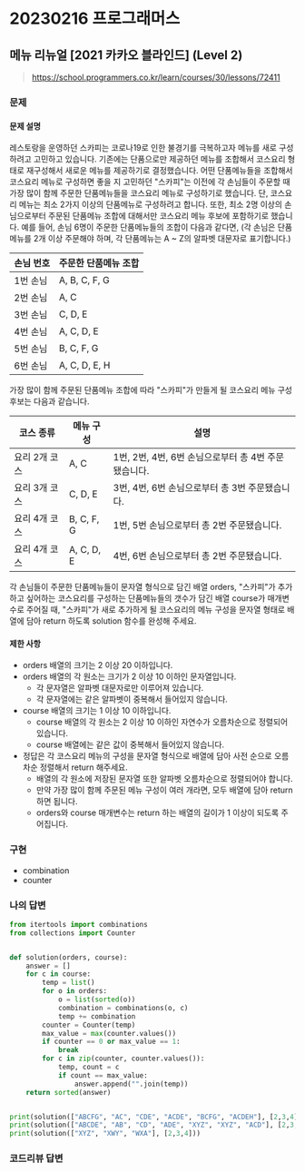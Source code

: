 # 20230216 프로그래머스

## 메뉴 리뉴얼 [2021 카카오 블라인드] (Level 2)
> https://school.programmers.co.kr/learn/courses/30/lessons/72411

### 문제
#### 문제 설명
레스토랑을 운영하던 스카피는 코로나19로 인한 불경기를 극복하고자 메뉴를 새로 구성하려고 고민하고 있습니다.
기존에는 단품으로만 제공하던 메뉴를 조합해서 코스요리 형태로 재구성해서 새로운 메뉴를 제공하기로 결정했습니다. 어떤 단품메뉴들을 조합해서 코스요리 메뉴로 구성하면 좋을 지 고민하던 "스카피"는 이전에 각 손님들이 주문할 때 가장 많이 함께 주문한 단품메뉴들을 코스요리 메뉴로 구성하기로 했습니다.
단, 코스요리 메뉴는 최소 2가지 이상의 단품메뉴로 구성하려고 합니다. 또한, 최소 2명 이상의 손님으로부터 주문된 단품메뉴 조합에 대해서만 코스요리 메뉴 후보에 포함하기로 했습니다.
예를 들어, 손님 6명이 주문한 단품메뉴들의 조합이 다음과 같다면,
(각 손님은 단품메뉴를 2개 이상 주문해야 하며, 각 단품메뉴는 A ~ Z의 알파벳 대문자로 표기합니다.)

|손님 번호|주문한 단품메뉴 조합|
|---|---|
|1번 손님|	A, B, C, F, G|
|2번 손님|	A, C|
|3번 손님|	C, D, E|
|4번 손님|	A, C, D, E|
|5번 손님|	B, C, F, G|
|6번 손님|	A, C, D, E, H|

가장 많이 함께 주문된 단품메뉴 조합에 따라 "스카피"가 만들게 될 코스요리 메뉴 구성 후보는 다음과 같습니다.

|코스 종류|메뉴 구성|설명|
|---|---|---|
|요리 2개 코스|	A, C	|1번, 2번, 4번, 6번 손님으로부터 총 4번 주문됐습니다.|
|요리 3개 코스|	C, D, E	|3번, 4번, 6번 손님으로부터 총 3번 주문됐습니다.|
|요리 4개 코스|	B, C, F, G	|1번, 5번 손님으로부터 총 2번 주문됐습니다.|
|요리 4개 코스|	A, C, D, E	|4번, 6번 손님으로부터 총 2번 주문됐습니다.|

각 손님들이 주문한 단품메뉴들이 문자열 형식으로 담긴 배열 orders, "스카피"가 추가하고 싶어하는 코스요리를 구성하는 단품메뉴들의 갯수가 담긴 배열 course가 매개변수로 주어질 때, "스카피"가 새로 추가하게 될 코스요리의 메뉴 구성을 문자열 형태로 배열에 담아 return 하도록 solution 함수를 완성해 주세요.

#### 제한 사항
- orders 배열의 크기는 2 이상 20 이하입니다.
- orders 배열의 각 원소는 크기가 2 이상 10 이하인 문자열입니다.
  - 각 문자열은 알파벳 대문자로만 이루어져 있습니다.
  - 각 문자열에는 같은 알파벳이 중복해서 들어있지 않습니다.
- course 배열의 크기는 1 이상 10 이하입니다.
  - course 배열의 각 원소는 2 이상 10 이하인 자연수가 오름차순으로 정렬되어 있습니다.
  - course 배열에는 같은 값이 중복해서 들어있지 않습니다.
- 정답은 각 코스요리 메뉴의 구성을 문자열 형식으로 배열에 담아 사전 순으로 오름차순 정렬해서 return 해주세요.
  - 배열의 각 원소에 저장된 문자열 또한 알파벳 오름차순으로 정렬되어야 합니다.
  - 만약 가장 많이 함께 주문된 메뉴 구성이 여러 개라면, 모두 배열에 담아 return 하면 됩니다.
  - orders와 course 매개변수는 return 하는 배열의 길이가 1 이상이 되도록 주어집니다.

### 구현
- combination
- counter

### 나의 답변
```python
from itertools import combinations
from collections import Counter


def solution(orders, course):
    answer = []
    for c in course:
        temp = list()
        for o in orders:
            o = list(sorted(o))
            combination = combinations(o, c)
            temp += combination
        counter = Counter(temp)
        max_value = max(counter.values())
        if counter == 0 or max_value == 1:
            break
        for c in zip(counter, counter.values()):
            temp, count = c
            if count == max_value:
                answer.append("".join(temp))
    return sorted(answer)


print(solution(["ABCFG", "AC", "CDE", "ACDE", "BCFG", "ACDEH"], [2,3,4]))
print(solution(["ABCDE", "AB", "CD", "ADE", "XYZ", "XYZ", "ACD"], [2,3,5]))
print(solution(["XYZ", "XWY", "WXA"], [2,3,4]))
```

### 코드리뷰 답변
```python
```